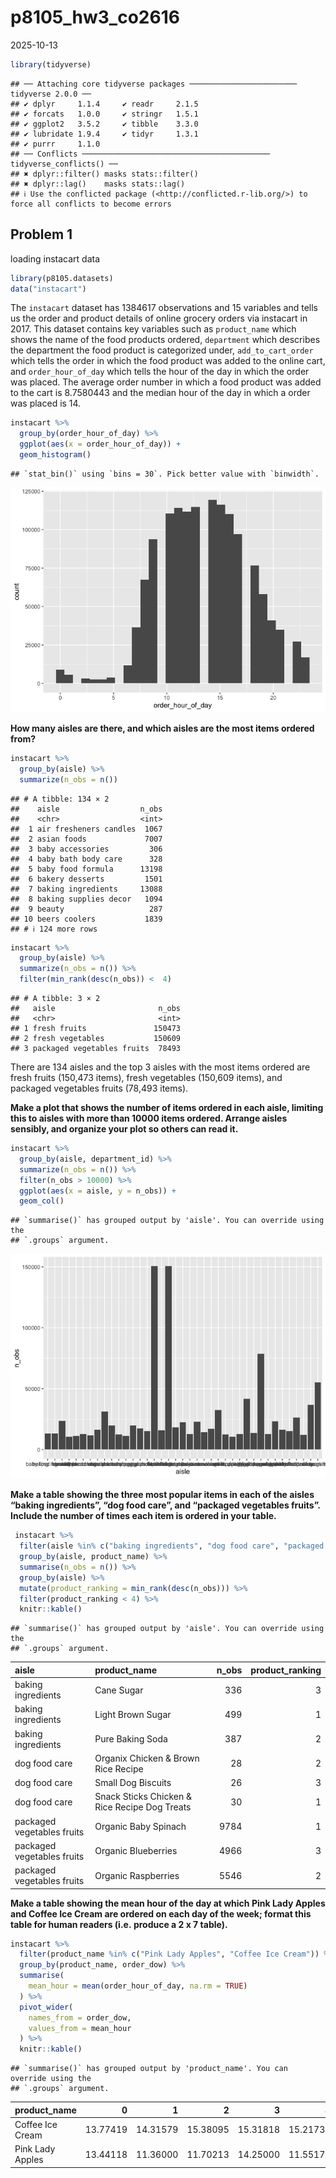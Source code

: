 p8105_hw3_co2616
================
2025-10-13

``` r
library(tidyverse)
```

    ## ── Attaching core tidyverse packages ──────────────────────── tidyverse 2.0.0 ──
    ## ✔ dplyr     1.1.4     ✔ readr     2.1.5
    ## ✔ forcats   1.0.0     ✔ stringr   1.5.1
    ## ✔ ggplot2   3.5.2     ✔ tibble    3.3.0
    ## ✔ lubridate 1.9.4     ✔ tidyr     1.3.1
    ## ✔ purrr     1.1.0     
    ## ── Conflicts ────────────────────────────────────────── tidyverse_conflicts() ──
    ## ✖ dplyr::filter() masks stats::filter()
    ## ✖ dplyr::lag()    masks stats::lag()
    ## ℹ Use the conflicted package (<http://conflicted.r-lib.org/>) to force all conflicts to become errors

## Problem 1

loading instacart data

``` r
library(p8105.datasets)
data("instacart")
```

The `instacart` dataset has 1384617 observations and 15 variables and
tells us the order and product details of online grocery orders via
instacart in 2017. This dataset contains key variables such as
`product_name` which shows the name of the food products ordered,
`department` which describes the department the food product is
categorized under, `add_to_cart_order` which tells the order in which
the food product was added to the online cart, and `order_hour_of_day`
which tells the hour of the day in which the order was placed. The
average order number in which a food product was added to the cart is
8.7580443 and the median hour of the day in which a order was placed is
14.

``` r
instacart %>% 
  group_by(order_hour_of_day) %>% 
  ggplot(aes(x = order_hour_of_day)) +
  geom_histogram()
```

    ## `stat_bin()` using `bins = 30`. Pick better value with `binwidth`.

![](p8105_hw3_co2616_files/figure-gfm/unnamed-chunk-3-1.png)<!-- -->

**How many aisles are there, and which aisles are the most items ordered
from?**

``` r
instacart %>% 
  group_by(aisle) %>% 
  summarize(n_obs = n())
```

    ## # A tibble: 134 × 2
    ##    aisle                  n_obs
    ##    <chr>                  <int>
    ##  1 air fresheners candles  1067
    ##  2 asian foods             7007
    ##  3 baby accessories         306
    ##  4 baby bath body care      328
    ##  5 baby food formula      13198
    ##  6 bakery desserts         1501
    ##  7 baking ingredients     13088
    ##  8 baking supplies decor   1094
    ##  9 beauty                   287
    ## 10 beers coolers           1839
    ## # ℹ 124 more rows

``` r
instacart %>% 
  group_by(aisle) %>% 
  summarize(n_obs = n()) %>% 
  filter(min_rank(desc(n_obs)) <  4)
```

    ## # A tibble: 3 × 2
    ##   aisle                       n_obs
    ##   <chr>                       <int>
    ## 1 fresh fruits               150473
    ## 2 fresh vegetables           150609
    ## 3 packaged vegetables fruits  78493

There are 134 aisles and the top 3 aisles with the most items ordered
are fresh fruits (150,473 items), fresh vegetables (150,609 items), and
packaged vegetables fruits (78,493 items).

**Make a plot that shows the number of items ordered in each aisle,
limiting this to aisles with more than 10000 items ordered. Arrange
aisles sensibly, and organize your plot so others can read it.**

``` r
instacart %>% 
  group_by(aisle, department_id) %>% 
  summarize(n_obs = n()) %>% 
  filter(n_obs > 10000) %>% 
  ggplot(aes(x = aisle, y = n_obs)) +
  geom_col()
```

    ## `summarise()` has grouped output by 'aisle'. You can override using the
    ## `.groups` argument.

![](p8105_hw3_co2616_files/figure-gfm/unnamed-chunk-6-1.png)<!-- -->

**Make a table showing the three most popular items in each of the
aisles “baking ingredients”, “dog food care”, and “packaged vegetables
fruits”. Include the number of times each item is ordered in your
table.**

``` r
 instacart %>% 
  filter(aisle %in% c("baking ingredients", "dog food care", "packaged vegetables fruits")) %>% 
  group_by(aisle, product_name) %>% 
  summarise(n_obs = n()) %>%
  group_by(aisle) %>% 
  mutate(product_ranking = min_rank(desc(n_obs))) %>% 
  filter(product_ranking < 4) %>% 
  knitr::kable()
```

    ## `summarise()` has grouped output by 'aisle'. You can override using the
    ## `.groups` argument.

| aisle | product_name | n_obs | product_ranking |
|:---|:---|---:|---:|
| baking ingredients | Cane Sugar | 336 | 3 |
| baking ingredients | Light Brown Sugar | 499 | 1 |
| baking ingredients | Pure Baking Soda | 387 | 2 |
| dog food care | Organix Chicken & Brown Rice Recipe | 28 | 2 |
| dog food care | Small Dog Biscuits | 26 | 3 |
| dog food care | Snack Sticks Chicken & Rice Recipe Dog Treats | 30 | 1 |
| packaged vegetables fruits | Organic Baby Spinach | 9784 | 1 |
| packaged vegetables fruits | Organic Blueberries | 4966 | 3 |
| packaged vegetables fruits | Organic Raspberries | 5546 | 2 |

**Make a table showing the mean hour of the day at which Pink Lady
Apples and Coffee Ice Cream are ordered on each day of the week; format
this table for human readers (i.e. produce a 2 x 7 table).**

``` r
instacart %>% 
  filter(product_name %in% c("Pink Lady Apples", "Coffee Ice Cream")) %>% 
  group_by(product_name, order_dow) %>% 
  summarise(
    mean_hour = mean(order_hour_of_day, na.rm = TRUE)
  ) %>%
  pivot_wider(
    names_from = order_dow,
    values_from = mean_hour
  ) %>% 
  knitr::kable()
```

    ## `summarise()` has grouped output by 'product_name'. You can override using the
    ## `.groups` argument.

| product_name     |        0 |        1 |        2 |        3 |        4 |        5 |        6 |
|:-----------------|---------:|---------:|---------:|---------:|---------:|---------:|---------:|
| Coffee Ice Cream | 13.77419 | 14.31579 | 15.38095 | 15.31818 | 15.21739 | 12.26316 | 13.83333 |
| Pink Lady Apples | 13.44118 | 11.36000 | 11.70213 | 14.25000 | 11.55172 | 12.78431 | 11.93750 |
